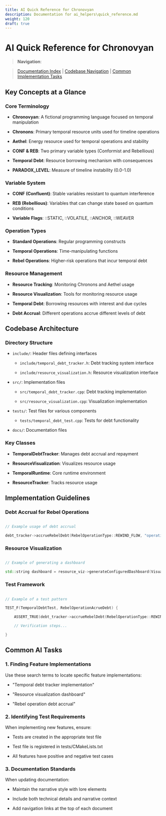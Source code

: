 ```yaml
---
title: AI Quick Reference for Chronovyan
description: Documentation for ai_helpers\quick_reference.md
weight: 120
draft: true
---
```


# AI Quick Reference for Chronovyan



> **Navigation**:  

> [Documentation Index](../index.md) | [Codebase Navigation](./codebase_navigation.md) | [Common Implementation Tasks](./common_tasks.md)



## Key Concepts at a Glance



### Core Terminology

- **Chronovyan**: A fictional programming language focused on temporal manipulation

- **Chronons**: Primary temporal resource units used for timeline operations

- **Aethel**: Energy resource used for temporal operations and stability

- **CONF & REB**: Two primary variable types (Conformist and Rebellious)

- **Temporal Debt**: Resource borrowing mechanism with consequences

- **PARADOX_LEVEL**: Measure of timeline instability (0.0-1.0)



### Variable System

- **CONF (Confluent)**: Stable variables resistant to quantum interference

- **REB (Rebellious)**: Variables that can change state based on quantum conditions

- **Variable Flags**: ::STATIC, ::VOLATILE, ::ANCHOR, ::WEAVER



### Operation Types

- **Standard Operations**: Regular programming constructs

- **Temporal Operations**: Time-manipulating functions

- **Rebel Operations**: Higher-risk operations that incur temporal debt



### Resource Management

- **Resource Tracking**: Monitoring Chronons and Aethel usage

- **Resource Visualization**: Tools for monitoring resource usage

- **Temporal Debt**: Borrowing resources with interest and due cycles

- **Debt Accrual**: Different operations accrue different levels of debt



## Codebase Architecture



### Directory Structure

- `include/`: Header files defining interfaces

  - `include/temporal_debt_tracker.h`: Debt tracking system interface

  - `include/resource_visualization.h`: Resource visualization interface

- `src/`: Implementation files

  - `src/temporal_debt_tracker.cpp`: Debt tracking implementation

  - `src/resource_visualization.cpp`: Visualization implementation

- `tests/`: Test files for various components

  - `tests/temporal_debt_test.cpp`: Tests for debt functionality

- `docs/`: Documentation files



### Key Classes

- **TemporalDebtTracker**: Manages debt accrual and repayment

- **ResourceVisualization**: Visualizes resource usage

- **TemporalRuntime**: Core runtime environment

- **ResourceTracker**: Tracks resource usage



## Implementation Guidelines



### Debt Accrual for Rebel Operations

```cpp

// Example usage of debt accrual

debt_tracker->accrueRebelDebt(RebelOperationType::REWIND_FLOW, "operation_id");

```



### Resource Visualization

```cpp

// Example of generating a dashboard

std::string dashboard = resource_viz->generateConfiguredDashboard(VisualizationFormat::TEXT);

```



### Test Framework

```cpp

// Example of a test pattern

TEST_F(TemporalDebtTest, RebelOperationAcrueDebt) {

    ASSERT_TRUE(debt_tracker->accrueRebelDebt(RebelOperationType::REWIND_FLOW, "rewind_op"));

    // Verification steps...

}

```



## Common AI Tasks



### 1. Finding Feature Implementations

Use these search terms to locate specific feature implementations:

- "Temporal debt tracker implementation"

- "Resource visualization dashboard"

- "Rebel operation debt accrual"



### 2. Identifying Test Requirements

When implementing new features, ensure:

- Tests are created in the appropriate test file

- Test file is registered in tests/CMakeLists.txt

- All features have positive and negative test cases



### 3. Documentation Standards

When updating documentation:

- Maintain the narrative style with lore elements

- Include both technical details and narrative context

- Add navigation links at the top of each document